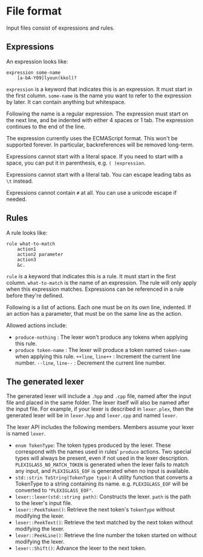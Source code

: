 # File format

Input files consist of expressions and rules.

## Expressions

An expression looks like:

```
expression some-name
    [a-bA-Y09]lyoun(kkol)?
```

`expression` is a keyword that indicates this is an expression. It must start in
the first column. `some-name` is the name you want to refer to the expression by
later. It can contain anything but whitespace.

Following the name is a regular expression. The expression must start on the
next line, and be indented with either 4 spaces or 1 tab. The expression
continues to the end of the line.

The expression currently uses the ECMAScript format. This won't be supported
forever. In particular, backreferences will be removed long-term.

Expressions cannot start with a literal space. If you need to start with a
space, you can put it in parenthesis, e.g. `( )expression`.

Expressions cannot start with a literal tab. You can escape leading tabs as
`\t` instead.

Expressions cannot contain `#` at all. You can use a unicode escape if needed.

## Rules

A rule looks like:

```
rule what-to-match
    action1
    action2 parameter
    action3
    &c.
```

`rule` is a keyword that indicates this is a rule. It must start in the first
column. `what-to-match` is the name of an expression. The rule will only apply
when this expression matches. Expressions can be referenced in a rule before
they're defined.

Following is a list of actions. Each one must be on its own line, indented. If
an action has a parameter, that must be on the same line as the action.

Allowed actions include:

- `produce-nothing`    : The lexer won't produce any tokens when applying this
                         rule.
- `produce token-name` : The lexer will produce a token named `token-name` when
                         applying this rule.
`++line`, `line++`     : Increment the current line number.
`--line`, `line--`     : Decrement the current line number.

## The generated lexer

The generated lexer will include a `.hpp` and `.cpp` file, named after the input
file and placed in the same folder. The lexer itself will also be named after
the input file. For example, if your lexer is described in `lexer.plex`, then
the generated lexer will be in `lexer.hpp` and `lexer.cpp` and named `lexer`.

The lexer API includes the following members. Members assume your lexer is named
`lexer`.

- `enum TokenType`:
	The token types produced by the lexer. These correspond with the names used
	in rules' `produce` actions. Two special types will always be present, even
	if not used in the lexer description. `PLEXIGLASS_NO_MATCH_TOKEN` is
	generated when the lexer fails to match any input, and `PLEXIGLASS_EOF` is
	generated when no input is available.
- `std::strin ToString(TokenType type)`:
	A utility function that converts a TokenType to a string containing its
	name. e.g. `PLEXIGLASS_EOF` will be converted to `"PLEXIGLASS_EOF"`.
- `lexer::lexer(std::string path)`:
	Constructs the lexer. `path` is the path to the lexer's input file.
- `lexer::PeekToken()`:
	Retrieve the next token's `TokenType` without modifying the lexer.
- `lexer::PeekText()`:
	Retrieve the text matched by the next token without modifying the lexer.
- `lexer::PeekLine()`:
	Retrieve the line number the token started on without modifying the lexer.
- `lexer::Shift()`:
	Advance the lexer to the next token.
